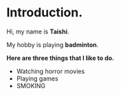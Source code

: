 # Introduction.

Hi, my name is **Taishi**.

My hobby is playing **badminton**.

**Here are three things that I like to do.**
- Watching horror movies
- Playing games
- SMOKING
